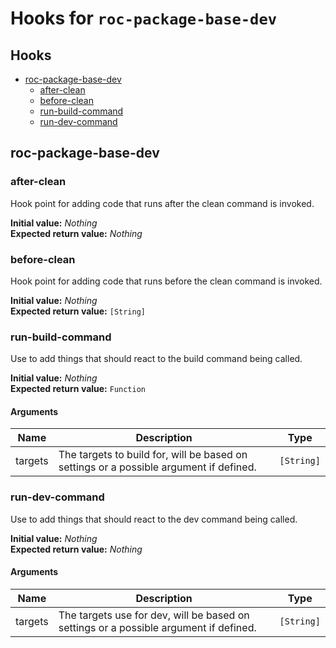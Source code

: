 # Hooks for `roc-package-base-dev`

## Hooks
* [roc-package-base-dev](#roc-package-base-dev)
  * [after-clean](#after-clean)
  * [before-clean](#before-clean)
  * [run-build-command](#run-build-command)
  * [run-dev-command](#run-dev-command)

## roc-package-base-dev

### after-clean

Hook point for adding code that runs after the clean command is invoked.

__Initial value:__ _Nothing_  
__Expected return value:__ _Nothing_

### before-clean

Hook point for adding code that runs before the clean command is invoked.

__Initial value:__ _Nothing_  
__Expected return value:__ `[String]`

### run-build-command

Use to add things that should react to the build command being called.

__Initial value:__ _Nothing_  
__Expected return value:__ `Function`

#### Arguments

| Name    | Description                                                                            | Type       |
| ------- | -------------------------------------------------------------------------------------- | ---------- |
| targets | The targets to build for, will be based on settings or a possible argument if defined. | `[String]` |

### run-dev-command

Use to add things that should react to the dev command being called.

__Initial value:__ _Nothing_  
__Expected return value:__ _Nothing_

#### Arguments

| Name    | Description                                                                           | Type       |
| ------- | ------------------------------------------------------------------------------------- | ---------- |
| targets | The targets use for dev, will be based on settings or a possible argument if defined. | `[String]` |

